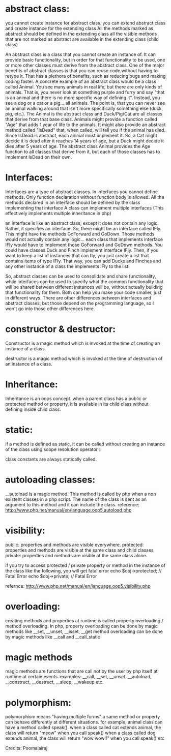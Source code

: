 abstract class:
===============
you cannot create instance for abstract class.
you can extend abstract class and create instance for the extending class
All the methods marked as abstract should be defined in the extending class
all the visible methods that are not marked as abstract are available in the extending class (child class) 

An abstract class is a class that you cannot create an instance of. It can provide basic functionality, but in order for that 
functionality to be used, one or more other classes must derive from the abstract class. One of the major benefits of 
abstract classes is that you can reuse code without having to retype it. That has a plethora of benefits, such as reducing
bugs and making coding faster. A concrete example of an abstract class would be a class called Animal. 
You see many animals in real life, but there are only kinds of animals.
That is, you never look at something purple and furry and say "that is an animal and there is no more specific way of defining it".
Instead, you see a dog or a cat or a pig... all animals. The point is, that you can never see an animal walking around that isn't more 
specifically something else (duck, pig, etc.). The Animal is the abstract class and Duck/Pig/Cat are all classes that derive 
from that base class. Animals might provide a function called "Age" that adds 1 year of life to the animals. 
It might also provide an abstract method called "IsDead" that, when called, will tell you if the animal has died. 
Since IsDead is abstract, each animal must implement it. So, a Cat might decide it is dead after it reaches 14 years of age,
but a Duck might decide it dies after 5 years of age. The abstract class Animal provides the Age function to all classes 
that derive from it, but each of those classes has to implement IsDead on their own.

Interfaces:
===========
Interfaces are a type of abstract classes.
In interfaces you cannot define methods. Only function declaration without function body is allowed.
All the methods declared in an interface should be defined by the class implementing that interface
A class can implement multiple interfaces (This effectively implements multiple inheritance in php)

an interface is like an abstract class, except it does not contain any logic. Rather, it specifies an interface. So, there
might be an interface called IFly. This might have the methods GoForward and GoDown. Those methods would not actually 
contain any logic... each class that implements interface IFly would have to implement those GoForward and GoDown methods. 
You could have classes Duck and Finch implement interface IFly.
Then, if you want to keep a list of instances that can fly, you just create a list that contains items of type IFly.
That way, you can add Ducks and Finches and any other instance of a class the implements IFly to the list.

So, abstract classes can be used to consolidate and share functionality, while interfaces can be used to specify
what the common functionality that will be shared between different instances will be, without actually building that
functionality for them. Both can help you make your code smaller, just in different ways. There are other differences 
between interfaces and abstract classes, but those depend on the programming language, so I won't go into those other differences here.

constructor & destructor:
============
Constructor is a magic method which is invoked at the time of creating an instance of a class.

destructor is a magic method which is invoked at the time of destruction of an instance of a class.

Inheritance:
============
Inheritance is an oops concept. when a parent class has a public or protected method or property, it is available in its child class without defining inside child class.

static:
=======
if a method is defined as static, it can be called without creating an instance of the class using scope resolution operator ::

class constants are always statically called.

autoloading classes:
====================
__autoload is a magic method. This method is called by php when a non existent classes in a php script.
The name of the class is sent as an argument to this method and it can include the class. reference: http://www.php.net/manual/en/language.oop5.autoload.php

visibility:
===========
public: properties and methods are visible everywhere.
protected: properties and methods are visible at the same class and child classes
private: properties and methods are visible at the same class alone.

if you try to access protected / private property or method in the instance of the class like the following, you will get fatal error
echo $obj->protected; // Fatal Error
echo $obj->private; // Fatal Error

refernce: http://www.php.net/manual/en/language.oop5.visibility.php

overloading:
============

creating methods and properties at runtime is called property overloading / method overloading.
In php, property overloading can be done by magic methods like __set, __unset, __isset, __get
method overloading can be done by magic methods like __call and __call_static

                                             
magic methods
=============
magic methods are functions that are call not by the user by php itself at runtime at certain events.
examples: __call, __set, __unset, __autoload, __construct, __destruct, __sleep, __wakeup etc.

polymorphism:
============
polymorphism means "having multiple forms"
a same method or property can behave differently at different situations.
for example, animal class can have a method called speak().
when a class called cat extends animal, the class will return "meow" when you call speak()
when a class called dog extends animal, the class will return "wow wow!!" when you call speak()
etc

Credits: Poomalairaj
